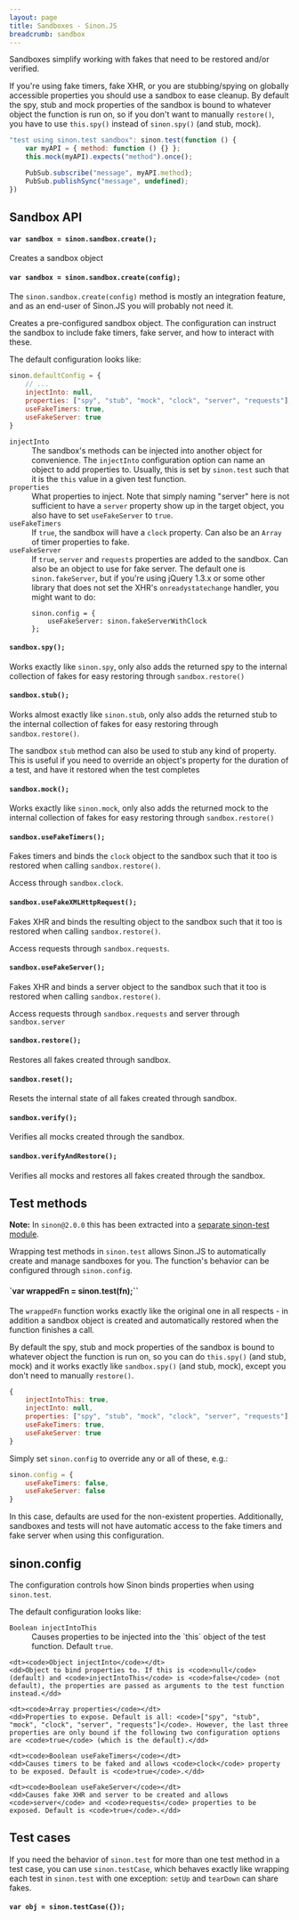 ```yaml
---
layout: page
title: Sandboxes - Sinon.JS
breadcrumb: sandbox
---
```


Sandboxes simplify working with fakes that need to be restored and/or verified.

If you're using fake timers, fake XHR, or you are stubbing/spying on globally
accessible properties you should use a sandbox to ease cleanup. By default the
spy, stub and mock properties of the sandbox is bound to whatever object the
function is run on, so if you don't want to manually `restore()`, you have to
use `this.spy()` instead of `sinon.spy()` (and stub, mock).

```javascript
"test using sinon.test sandbox": sinon.test(function () {
    var myAPI = { method: function () {} };
    this.mock(myAPI).expects("method").once();

    PubSub.subscribe("message", myAPI.method);
    PubSub.publishSync("message", undefined);
})
```

## Sandbox API

#### `var sandbox = sinon.sandbox.create();`

Creates a sandbox object


#### `var sandbox = sinon.sandbox.create(config);`

The `sinon.sandbox.create(config)` method is mostly an integration feature, and as an end-user of Sinon.JS you will probably not need it.

Creates a pre-configured sandbox object. The configuration can instruct the sandbox to include fake timers, fake server, and how to interact with these.

The default configuration looks like:

```javascript
sinon.defaultConfig = {
    // ...
    injectInto: null,
    properties: ["spy", "stub", "mock", "clock", "server", "requests"],
    useFakeTimers: true,
    useFakeServer: true
}
```

<dl>
<dt><code>injectInto</code></dt>
  <dd>The sandbox's methods can be injected into another object for convenience. The <code>injectInto</code> configuration option can name an object to add properties to. Usually, this is set by <code>sinon.test</code> such that it is the <code>this</code> value in a given test function.</dd>

  <dt><code>properties</code></dt>
  <dd>What properties to inject. Note that simply naming "server" here is not sufficient to have a <code>server</code> property show up in the target object, you also have to set <code>useFakeServer</code> to <code>true</code>.
  </dd>

  <dt><code>useFakeTimers</code></dt>
  <dd>If <code>true</code>, the sandbox will have a <code>clock</code> property. Can also be an <code>Array</code> of timer properties to fake.</dd>

  <dt><code>useFakeServer</code></dt>
  <dd>If <code>true</code>, <code>server</code> and <code>requests</code> properties are added to the sandbox. Can also be an object to use for fake server. The default one is <code>sinon.fakeServer</code>, but if you're using jQuery 1.3.x or some other library that does not set the XHR's <code>onreadystatechange</code> handler, you might want to do:

<pre class="code-snippet" data-lang="javascript"><code>sinon.config = {
    useFakeServer: sinon.fakeServerWithClock
};</code></pre></dd>
</dl>


#### `sandbox.spy();`

Works exactly like `sinon.spy`, only also adds the returned spy to the internal collection of fakes for easy restoring through `sandbox.restore()`


#### `sandbox.stub();`

Works almost exactly like `sinon.stub`, only also adds the returned stub to the internal collection of fakes for easy restoring through `sandbox.restore()`.

The sandbox `stub` method can also be used to stub any kind of property. This is useful if you need to override an object's property for the duration of a test, and have it restored when the test completes

#### `sandbox.mock();`

Works exactly like `sinon.mock`, only also adds the returned mock to the internal collection of fakes for easy restoring through `sandbox.restore()`


#### `sandbox.useFakeTimers();`

Fakes timers and binds the `clock` object to the sandbox such that it too is restored when calling `sandbox.restore()`.

Access through `sandbox.clock`.


#### `sandbox.useFakeXMLHttpRequest();`

Fakes XHR and binds the resulting object to the sandbox such that it too is restored when calling `sandbox.restore()`.

Access requests through `sandbox.requests`.


#### `sandbox.useFakeServer();`

Fakes XHR and binds a server object to the sandbox such that it too is restored when calling `sandbox.restore()`.

Access requests through `sandbox.requests` and server through `sandbox.server`


#### `sandbox.restore();`

Restores all fakes created through sandbox.

#### `sandbox.reset();`

Resets the internal state of all fakes created through sandbox.

#### `sandbox.verify();`

Verifies all mocks created through the sandbox.

#### `sandbox.verifyAndRestore();`

Verifies all mocks and restores all fakes created through the sandbox.

## Test methods

**Note:** In `sinon@2.0.0` this has been extracted into a [separate sinon-test module](https://www.npmjs.com/package/sinon-test).

Wrapping test methods in `sinon.test` allows Sinon.JS to automatically create
and manage sandboxes for you. The function's behavior can be configured through
`sinon.config`.


#### `var wrappedFn = sinon.test(fn);``

The `wrappedFn` function works exactly like the original one in all respects - in addition a sandbox object is created and automatically restored when the function finishes a call.

By default the spy, stub and mock properties of the sandbox is bound to whatever object the function is run on, so you can do `this.spy()` (and stub, mock) and it works exactly like `sandbox.spy()` (and stub, mock), except you don't need to manually `restore()`.


```javascript
{
    injectIntoThis: true,
    injectInto: null,
    properties: ["spy", "stub", "mock", "clock", "server", "requests"],
    useFakeTimers: true,
    useFakeServer: true
}
```

Simply set `sinon.config` to override any or all of these, e.g.:

```javascript
sinon.config = {
    useFakeTimers: false,
    useFakeServer: false
}
```

In this case, defaults are used for the non-existent properties. Additionally,
sandboxes and tests will not have automatic access to the fake timers and fake
server when using this configuration.

## sinon.config

The configuration controls how Sinon binds properties when using `sinon.test`.

The default configuration looks like:

<dl>
    <dt><code>Boolean injectIntoThis</code></dt>
    <dd>Causes properties to be injected into the `this` object of the test
    function. Default <code>true</code>.</dd>

    <dt><code>Object injectInto</code></dt>
    <dd>Object to bind properties to. If this is <code>null</code> (default) and <code>injectIntoThis</code> is <code>false</code> (not default), the properties are passed as arguments to the test function instead.</dd>

    <dt><code>Array properties</code></dt>
    <dd>Properties to expose. Default is all: <code>["spy", "stub", "mock", "clock", "server", "requests"]</code>. However, the last three properties are only bound if the following two configuration options are <code>true</code> (which is the default).</dd>

    <dt><code>Boolean useFakeTimers</code></dt>
    <dd>Causes timers to be faked and allows <code>clock</code> property to be exposed. Default is <code>true</code>.</dd>

    <dt><code>Boolean useFakeServer</code></dt>
    <dd>Causes fake XHR and server to be created and allows <code>server</code> and <code>requests</code> properties to be exposed. Default is <code>true</code>.</dd>
</dl>

## Test cases

If you need the behavior of `sinon.test` for more than one test method in a test case, you can use `sinon.testCase`, which behaves exactly like wrapping each test in `sinon.test` with one exception: `setUp` and
`tearDown` can share fakes.

#### `var obj = sinon.testCase({});`
